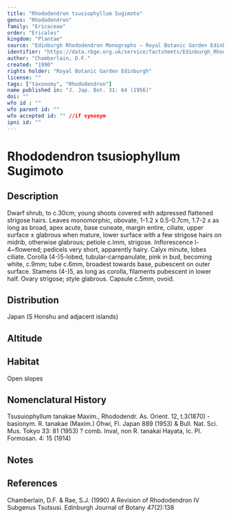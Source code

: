 ```yaml
---
title: "Rhododendron tsusiophyllum Sugimoto"
genus: "Rhododendron"
family: "Ericaceae"
order: "Ericales"
kingdom: "Plantae"
source: "Edinburgh Rhododendron Monographs – Royal Botanic Garden Edinburgh"
identifier: "https://data.rbge.org.uk/service/factsheets/Edinburgh_Rhododendron_Monographs.xhtml"
author: "Chamberlain, D.F."
created: "1990"
rights holder: "Royal Botanic Garden Edinburgh"
license: ""
tags: ["taxonomy", "Rhododendron"]
name published in: "J. Jap. Bot. 31: 64 (1956)"
doi: ""
wfo id : ""
wfo parent id: ""
wfo accepted id: "" //if synonym                      
ipni id: ""
---
```


                       

# Rhododendron tsusiophyllum Sugimoto

## Description
Dwarf shrub, to c.30cm; young shoots covered with adpressed flattened strigose hairs. Leaves monomorphic, obovate, 1-1.2 x 0.5-0.7cm, 1.7-2 x as long as broad, apex acute, base cuneate, margin entire, ciliate, upper surface ± glabrous when mature, lower surface with a few strigose hairs on midrib, otherwise glabrous; petiole c.lmm, strigose. Inflorescence l-4~flowered; pedicels very short, apparently hairy. Calyx minute, lobes ciliate. Corolla (4-)5-lobed, tubular-carnpanulate, pink in bud, becoming white, c.9mm; tube c.6mm, broadest towards base, pubescent on outer surface. Stamens (4-)5, as long as corolla, filaments pubescent in lower half. Ovary strigose; style glabrous. Capsule c.5mm, ovoid.

## Distribution
Japan (S Honshu and adjacent islands)

## Altitude


## Habitat
Open slopes

## Nomenclatural History
Tsusuiophyllum tanakae Maxim., Rhododendr. As. Orient. 12, t.3(1870) - basionym. R. tanakae (Maxim.) Ohwi, Fl. Japan 889 (1953) & Bull. Nat. Sci. Mus. Tokyo 33: 81 (1953) ? comb. Inval, non R. tanakai Hayata, Ic. PI. Formosan. 4: 15 (1914)
                       
## Notes


## References

Chamberlain, D.F. & Rae, S.J. (1990) A Revision of Rhododendron IV Subgenus Tsutsusi. Edinburgh Journal of Botany 47(2):138
